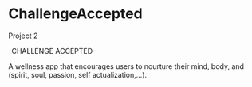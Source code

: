 # ChallengeAccepted
Project 2

-CHALLENGE ACCEPTED-

A wellness app that encourages users to nourture their mind, body, and (spirit, soul, passion, self actualization,...).


